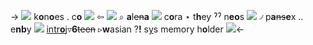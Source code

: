 -> ![](https://pixelbank.neocities.org/emoticons/faces/15c3ea14.gif) k**o**n**o**es . c**o** ![](https://pixelbank.neocities.org/decome/swirlys/c28e4e16.png) ⇦
![](https://media.discordapp.net/attachments/1012559729106624562/1050844687671509062/image0.jpg)
⌕ **a**l~~en~~**a** ![](https://pixelbank.neocities.org/decome/plants/f2099219.gif) c**o**ra ⋆ t**h**ey ˀˀ n**eo**s ![](https://pixelbank.neocities.org/decome/clothing/8df210e6.gif)
৴ p**a**~~ns~~**e**x .. e**nb**y ![](https://pixelbank.neocities.org/decome/stationary/61550b57.png) [intr**o**j](https://lovelive-as.bushimo.jp/member/kanata/)▿**6**~~teen~~
▹**w**asian ?**!** s[y](https://rentry.co/carnival-happy)s memory h**o**lder ![](https://pixelbank.neocities.org/decome/plants/3f990cf3.gif)<-